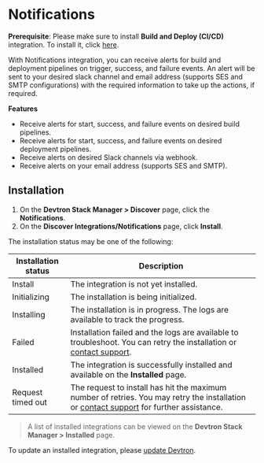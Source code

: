 # Notifications
 
 **Prerequisite**: Please make sure to install **Build and Deploy (CI/CD)** integration. To install it, click [here](https://docs.devtron.ai/usage/integrations/build-and-deploy-ci-cd).

With Notifications integration, you can receive alerts for build and deployment pipelines on trigger, success, and failure events. An alert will be sent to your desired slack channel and email address (supports SES and SMTP configurations) with the required information to take up the actions, if required.
 
**Features**

* Receive alerts for start, success, and failure events on desired build pipelines.
* Receive alerts for start, success, and failure events on desired deployment pipelines.
* Receive alerts on desired Slack channels via webhook.
* Receive alerts on your email address (supports SES and SMTP).

## Installation

1. On the **Devtron Stack Manager > Discover** page, click the **Notifications**.
2. On the **Discover Integrations/Notifications** page, click **Install**.
 
The installation status may be one of the following:
 
| Installation status | Description |
| --- | --- |
| Install | The integration is not yet installed. |
| Initializing | The installation is being initialized. |
| Installing | The installation is in progress. The logs are available to track the progress. |
| Failed | Installation failed and the logs are available to troubleshoot. You can retry the installation or [contact support](https://discord.devtron.ai/). |
| Installed | The integration is successfully installed and available on the **Installed** page. |
| Request timed out | The request to install has hit the maximum number of retries. You may retry the installation or [contact support](https://discord.devtron.ai/) for further assistance. |
 
> A list of installed integrations can be viewed on the **Devtron Stack Manager > Installed** page.
 
To update an installed integration, please [update Devtron](../../setup/upgrade/upgrade-devtron-ui.md).
